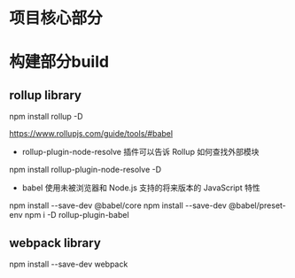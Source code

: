 # 项目核心部分



# 构建部分build

## rollup library

npm install rollup -D

https://www.rollupjs.com/guide/tools/#babel

* rollup-plugin-node-resolve 插件可以告诉 Rollup 如何查找外部模块

npm install rollup-plugin-node-resolve -D

* babel 使用未被浏览器和 Node.js 支持的将来版本的 JavaScript 特性

npm install --save-dev @babel/core 
npm install --save-dev @babel/preset-env
npm i -D rollup-plugin-babel

## webpack library

npm install --save-dev webpack
